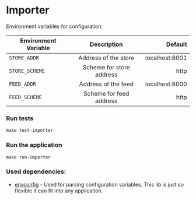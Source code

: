 # Importer

Environment variables for configuration:

| Environment Variable        | Description           | Default  |
| ------------- |:-------------:| -----:|
| `STORE_ADDR` |  Address of the store | localhost:8001 |
| `STORE_SCHEME` | Scheme for store address | http |
| `FEED_ADDR` | Address of the feed | localhost:8000 |
| `FEED_SCHEME` | Scheme for feed address | http |

### Run tests
`make test-importer`

### Run the application
`make run-importer`

### Used dependencies:
* [envconfig](https://github.com/kelseyhightower/envconfig) - Used for parsing configuration variables. This lib is just so flexible it can fit into any application.
